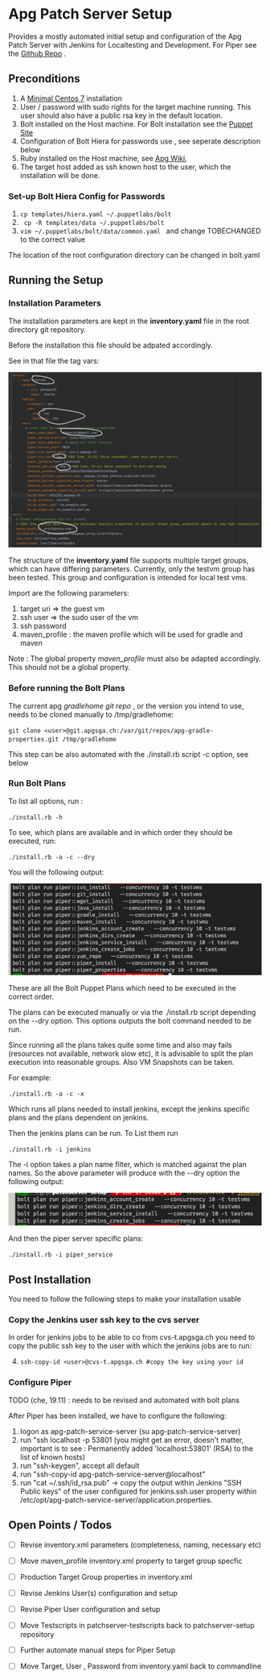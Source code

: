 # Apg Patch Server Setup

Provides a mostly automated initial setup and configuration of the Apg
Patch Server with Jenkins for Localtesting and Development. For Piper
see the [Github Repo]() .

## Preconditions

1. A
   [Minimal Centos 7](http://linuxsoft.cern.ch/centos/6.10/isos/x86_64/CentOS-6.10-x86_64-minimal.iso)
   installation
2. User / password with sudo rights for the target machine running. This
   user should also have a public rsa key in the default location.
3. Bolt installed on the Host machine. For Bolt installation see the
   [Puppet Site](https://puppet.com/docs/bolt/latest/bolt_installing.html)
4. Configuration of Bolt Hiera for passwords use , see seperate
   description below
5. Ruby installed on the Host machine, see [Apg Wiki](https://intranet.apgsga.ch/display/itwi/Ruby),
6. The target host added as ssh known host to the user, which the
   installation will be done.

### Set-up Bolt Hiera Config for Passwords

1. `cp templates/hiera.yaml ~/.puppetlabs/bolt`
2. ` cp -R templates/data ~/.puppetlabs/bolt`
3. `vim ~/.puppetlabs/bolt/data/common.yaml ` and change TOBECHANGED to
   the correct value

The location of the root configuration directory can be changed in
bolt.yaml

## Running the Setup

### Installation Parameters

The installation parameters are kept in the **inventory.yaml** file in
the root directory git repository.

Before the installation this file should be adpated accordingly.

See in that file the tag vars:

![Inventory File](./images/inventory.png)

The structure of the **inventory.yaml** file supports multiple target
groups, which can have differing parameters. Currently, only the testvm
group has been tested. This group and configuration is intended for
local test vms.

Import are the following parameters:

1. target uri => the guest vm
2. ssh user => the sudo user of the vm
3. ssh password
4. maven_profile : the maven profile which will be used for gradle and
   maven

Note : The global property *maven_profile* must also be adapted
accordingly. This should not be a global property.

### Before running the Bolt Plans

The current apg *gradlehome git repo* , or the version you intend to
use, needs to be cloned manually to /tmp/gradlehome:

`git clone <user>@git.apgsga.ch:/var/git/repos/apg-gradle-properties.git
/tmp/gradlehome `

This step can be also automated with the ./install.rb script -c option,
see below

### Run Bolt Plans

To list all options, run :

`./install.rb -h`

To see, which plans are available and in which order they should be
executed, run:

`./install.rb -a -c --dry`

You will the following output:

![Bolt Puppet Plans](./images/plans.png)

These are all the Bolt Puppet Plans which need to be executed in the
correct order.

The plans can be executed manually or via the ./install.rb script
depending on the --dry option. This options outputs the bolt command
needed to be run.


Since running all the plans takes quite some time and also may fails
(resources not available, network slow etc), it is advisable to split
the plan execution into reasonable groups. Also VM Snapshots can be
taken.

For example:

`./install.rb -a -c -x`

Which runs all plans needed to install jenkins, except the jenkins
specific plans and the plans dependent on jenkins.

Then the  jenkins plans can be run. To List them run

`./install.rb -i jenkins`

The -i option takes a plan name filter, which is matched against the
plan names. So the above parameter will produce with the --dry option
the following output:

![Jenkins Plans](./images/jenkins.png)

And then the piper server specific plans:

`./install.rb -i piper_service`

## Post Installation

You need to follow the following steps to make your installation usable

### Copy the Jenkins user ssh key to the cvs server

In order for jenkins jobs to be able to co from cvs-t.apgsga.ch you need
to copy the public ssh key to the user with which the jenkins jobs are
to run:

4. `ssh-copy-id <user>@cvs-t.apgsga.ch #copy the key using your id`

### Configure Piper

TODO (che, 19.11) : needs to be revised and automated with bolt plans

After Piper has been installed, we have to configure the following:

1. logon as apg-patch-service-server (su apg-patch-service-server)
2. run "ssh localhost -p 53801 (you might get an error, doesn't matter,
   important is to see : Permanently added 'localhost:53801' (RSA) to
   the list of known hosts)
3. run "ssh-keygen", accept all default
4. run "ssh-copy-id apg-patch-service-server@localhost"
5. run "cat ~/.ssh/id_rsa.pub" -> copy the output within Jenkins "SSH
   Public keys" of the user configured for jenkins.ssh.user property
   within /etc/opt/apg-patch-service-server/application.properties.


## Open Points / Todos

- [ ] Revise inventory.xml parameters (completeness, naming, necessary
      etc)
- [ ] Move maven_profile inventory.xml property to target group specfic
- [ ] Production Target Group properties in inventory.xml
- [ ] Revise Jenkins User(s) configuration and setup
- [ ] Revise Piper User configuration and setup
- [ ] Move Testscripts in patchserver-testscripts back to
      patchserver-setup repository
- [ ] Further automate manual steps for Piper Setup
- [ ] Move Target, User , Password from inventory.yaml back to commandline 




